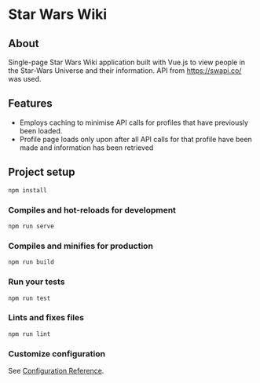 # Star Wars Wiki

## About
Single-page Star Wars Wiki application built with Vue.js to view people in the Star-Wars Universe and their information. API from https://swapi.co/ was used.

## Features
- Employs caching to minimise API calls for profiles that have previously been loaded.
- Profile page loads only upon after all API calls for that profile have been made and information has been retrieved

## Project setup
```
npm install
```

### Compiles and hot-reloads for development
```
npm run serve
```

### Compiles and minifies for production
```
npm run build
```

### Run your tests
```
npm run test
```

### Lints and fixes files
```
npm run lint
```

### Customize configuration
See [Configuration Reference](https://cli.vuejs.org/config/).
